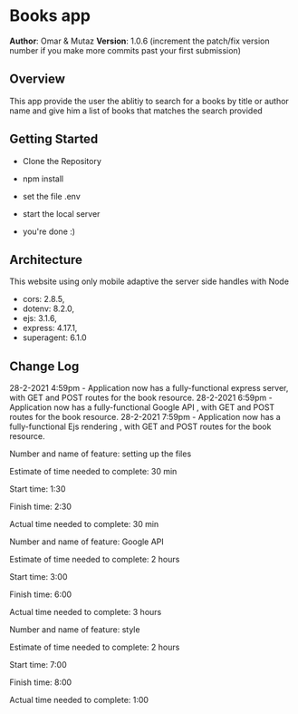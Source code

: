 # Books app

**Author**: Omar & Mutaz
**Version**: 1.0.6 (increment the patch/fix version number if you make more commits past your first submission)

## Overview
<!-- Provide a high level overview of what this application is and why you are building it, beyond the fact that it's an assignment for a Code 301 class. (i.e. What's your problem domain?) -->
This app provide the user the ablitiy to search for a books by title or author name and give him a list of books that matches the search provided

## Getting Started
<!-- What are the steps that a user must take in order to build this app on their own machine and get it running? -->

- Clone the Repository

- npm install

- set the file .env

- start the local server

- you're done :)


## Architecture
<!-- Provide a detailed description of the application design. What technologies (languages, libraries, etc) you're using, and any other relevant design information. -->
This website using only mobile adaptive the server side handles with Node

- cors: 2.8.5,
- dotenv: 8.2.0,
- ejs: 3.1.6,
- express: 4.17.1,
- superagent: 6.1.0

## Change Log

<!-- Use this area to document the iterative changes made to your application as each feature is successfully implemented. Use time stamps. Here's an examples:

01-01-2001 4:59pm - Application now has a fully-functional express server, with GET and POST routes for the book resource.

## Credits and Collaborations
<!-- Give credit (and a link) to other people or resources that helped you build this application. -->
28-2-2021 4:59pm - Application now has a fully-functional express server, with GET and POST routes for the book resource.
28-2-2021 6:59pm - Application now has a fully-functional Google API , with GET and POST routes for the book resource.
28-2-2021 7:59pm - Application now has a fully-functional Ejs rendering , with GET and POST routes for the book resource.



Number and name of feature: setting up the files

Estimate of time needed to complete: 30 min

Start time: 1:30

Finish time: 2:30

Actual time needed to complete: 30 min


Number and name of feature: Google API

Estimate of time needed to complete: 2 hours

Start time: 3:00

Finish time: 6:00

Actual time needed to complete: 3 hours


Number and name of feature: style

Estimate of time needed to complete: 2 hours

Start time: 7:00

Finish time: 8:00

Actual time needed to complete: 1:00
